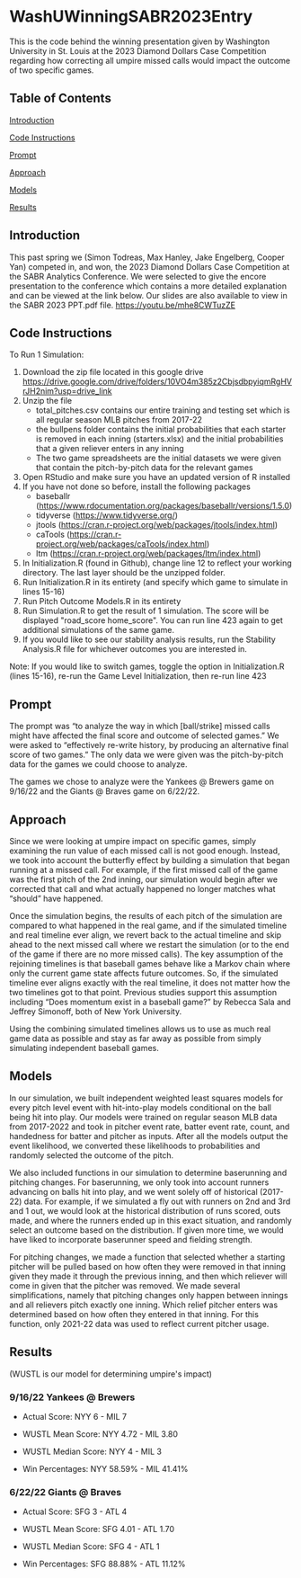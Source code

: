 # WashUWinningSABR2023Entry
This is the code behind the winning presentation given by Washington University in St. Louis at the 2023 Diamond Dollars Case Competition regarding how correcting all umpire missed calls would impact the outcome of two specific games.

## Table of Contents
[Introduction](#introduction)

[Code Instructions](#code-instructions)

[Prompt](#prompt)

[Approach](#approach)

[Models](#models)

[Results](#results)

## Introduction
This past spring we (Simon Todreas, Max Hanley, Jake Engelberg, Cooper Yan) competed in, and won, the 2023 Diamond Dollars Case Competition at the SABR Analytics Conference. We were selected to give the encore presentation to the conference which contains a more detailed explanation and can be viewed at the link below. Our slides are also available to view in the SABR 2023 PPT.pdf file.
https://youtu.be/mhe8CWTuzZE

## Code Instructions
To Run 1 Simulation:
1) Download the zip file located in this google drive https://drive.google.com/drive/folders/10VO4m385z2CbjsdbpyiqmRgHVrJH2nim?usp=drive_link
2) Unzip the file
    - total_pitches.csv contains our entire training and testing set which is all regular season MLB pitches from 2017-22
    - the bullpens folder contains the initial probabilities that each starter is removed in each inning (starters.xlsx) and the initial probabilities that a given reliever enters in any inning
    - The two game spreadsheets are the initial datasets we were given that contain the pitch-by-pitch data for the relevant games
4) Open RStudio and make sure you have an updated version of R installed
5) If you have not done so before, install the following packages
    - baseballr (https://www.rdocumentation.org/packages/baseballr/versions/1.5.0)
    - tidyverse (https://www.tidyverse.org/)
    - jtools (https://cran.r-project.org/web/packages/jtools/index.html)
    - caTools (https://cran.r-project.org/web/packages/caTools/index.html)
    - ltm (https://cran.r-project.org/web/packages/ltm/index.html)
7) In Initialization.R (found in Github), change line 12 to reflect your working directory. The last layer should be the unzipped folder.
8) Run Initialization.R in its entirety (and specify which game to simulate in lines 15-16)
9) Run Pitch Outcome Models.R in its entirety
10) Run Simulation.R to get the result of 1 simulation. The score will be displayed "road_score home_score". You can run line 423 again to get additional simulations of the same game.
11) If you would like to see our stability analysis results, run the Stability Analysis.R file for whichever outcomes you are interested in.

Note: If you would like to switch games, toggle the option in Initialization.R (lines 15-16), re-run the Game Level Initialization, then re-run line 423

## Prompt
The prompt was “to analyze the way in which [ball/strike] missed calls might have affected the final score and outcome of selected games.” We were asked to “effectively re-write history, by producing an alternative final score of two games.” The only data we were given was the pitch-by-pitch data for the games we could choose to analyze.

The games we chose to analyze were the Yankees @ Brewers game on 9/16/22 and the Giants @ Braves game on 6/22/22.

## Approach
Since we were looking at umpire impact on specific games, simply examining the run value of each missed call is not good enough. Instead, we took into account the butterfly effect by building a simulation that began running at a missed call. For example, if the first missed call of the game was the first pitch of the 2nd inning, our simulation would begin after we corrected that call and what actually happened no longer matches what “should” have happened. 

Once the simulation begins, the results of each pitch of the simulation are compared to what happened in the real game, and if the simulated timeline and real timeline ever align, we revert back to the actual timeline and skip ahead to the next missed call where we restart the simulation (or to the end of the game if there are no more missed calls). The key assumption of the rejoining timelines is that baseball games behave like a Markov chain where only the current game state affects future outcomes. So, if the simulated timeline ever aligns exactly with the real timeline, it does not matter how the two timelines got to that point. Previous studies support this assumption including “Does momentum exist in a baseball game?” by Rebecca Sala and Jeffrey Simonoff, both of New York University. 

Using the combining simulated timelines allows us to use as much real game data as possible and stay as far away as possible from simply simulating independent baseball games.

## Models
In our simulation, we built independent weighted least squares models for every pitch level event with hit-into-play models conditional on the ball being hit into play. Our models were trained on regular season MLB data from 2017-2022 and took in pitcher event rate, batter event rate, count, and handedness for batter and pitcher as inputs. After all the models output the event likelihood, we converted these likelihoods to probabilities and randomly selected the outcome of the pitch.

We also included functions in our simulation to determine baserunning and pitching changes. For baserunning, we only took into account runners advancing on balls hit into play, and we went solely off of historical (2017-22) data. For example, if we simulated a fly out with runners on 2nd and 3rd and 1 out, we would look at the historical distribution of runs scored, outs made, and where the runners ended up in this exact situation, and randomly select an outcome based on the distribution. If given more time, we would have liked to incorporate baserunner speed and fielding strength.

For pitching changes, we made a function that selected whether a starting pitcher will be pulled based on how often they were removed in that inning given they made it through the previous inning, and then which reliever will come in given that the pitcher was removed. We made several simplifications, namely that pitching changes only happen between innings and all relievers pitch exactly one inning. Which relief pitcher enters was determined based on how often they entered in that inning. For this function, only 2021-22 data was used to reflect current pitcher usage.

## Results

(WUSTL is our model for determining umpire's impact)

### 9/16/22 Yankees @ Brewers

* Actual Score:
NYY 6 - MIL 7

* WUSTL Mean Score:
NYY 4.72 - MIL 3.80

* WUSTL Median Score:
NYY 4 - MIL 3

* Win Percentages:
NYY 58.59% - MIL 41.41%



### 6/22/22 Giants @ Braves

* Actual Score:
SFG 3 - ATL 4

* WUSTL Mean Score:
SFG 4.01 - ATL 1.70

* WUSTL Median Score:
SFG 4 - ATL 1

* Win Percentages:
SFG 88.88% - ATL 11.12%

